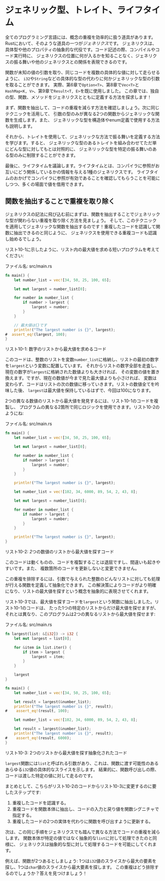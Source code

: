 <!-- # Generic Types, Traits, and Lifetimes -->

# ジェネリック型、トレイト、ライフタイム

<!-- Every programming language has tools for effectively handling the duplication -->
<!-- of concepts. In Rust, one such tool is *generics*. Generics are abstract -->
<!-- stand-ins for concrete types or other properties. When we’re writing code, we -->
<!-- can express the behavior of generics or how they relate to other generics -->
<!-- without knowing what will be in their place when compiling and running the code. -->

全てのプログラミング言語には、概念の重複を効率的に扱う道具があります。Rustにおいて、そのような道具の一つが*ジェネリクス*です。
ジェネリクスは、具体型や他のプロパティの抽象的な代役です。コード記述の際、コンパイルやコード実行時に、
ジェネリクスの位置に何が入るかを知ることなく、ジェネリクスの振る舞いや他のジェネリクスとの関係を表現できるのです。

<!-- Similar to the way a function takes parameters with unknown values to run the -->
<!-- same code on multiple concrete values, functions can take parameters of some -->
<!-- generic type instead of a concrete type, like `i32` or `String`. In fact, we’ve -->
<!-- already used generics in Chapter 6 with `Option<T>`, Chapter 8 with `Vec<T>` -->
<!-- and `HashMap<K, V>`, and Chapter 9 with `Result<T, E>`. In this chapter, you’ll -->
<!-- explore how to define your own types, functions, and methods with generics! -->

関数が未知の値の引数を取り、同じコードを複数の具体的な値に対して走らせるように、
`i32`や`String`などの具体的な型の代わりに何かジェネリックな型の引数を取ることができます。
実際、第6章で`Option<T>`、第8章で`Vec<T>`と`HashMap<K, V>`、第9章で`Result<T, E>`を既に使用しました。
この章では、独自の型、関数、メソッドをジェネリクスとともに定義する方法を探求します！

<!-- First, we’ll review how to extract a function to reduce code duplication. Next, -->
<!-- we’ll use the same technique to make a generic function from two functions that -->
<!-- only differ in the types of their parameters. We’ll also explain how to use -->
<!-- generic types in struct and enum definitions. -->

まず、関数を抽出して、コードの重複を減らす方法を確認しましょう。次に同じテクニックを活用して、
引数の型のみが異なる2つの関数からジェネリックな関数を生成します。また、
ジェネリックな型を構造体やenum定義で使用する方法も説明します。

<!-- Then you’ll learn how to use *traits* to define behavior in a generic way. You -->
<!-- can then combine traits with generic types to constrain a generic type to only -->
<!-- those types that have a particular behavior, as opposed to just any type. -->

それから、トレイトを使用して、ジェネリックな方法で振る舞いを定義する方法を学びます。すると、
ジェネリックな型のあるトレイトを組み合わせてただ単にどんな型に対してもとは対照的に、
ジェネリックな型を特定の振る舞いのある型のみに制限することができます。

<!-- Finally, we’ll discuss *lifetimes*, a variety of generics that give the -->
<!-- compiler information about how references relate to each other. Lifetimes allow -->
<!-- us to borrow values in many situations while still enabling the compiler to -->
<!-- check that the references are valid. -->

最後に、ライフタイムを議論します。ライフタイムとは、コンパイラに参照がお互いにどう関係しているかの情報を与える1種のジェネリクスです。
ライフタイムのおかげでコンパイラに参照が有効であることを確認してもらうことを可能にしつつ、多くの場面で値を借用できます。

<!-- ## Removing Duplication by Extracting a Function -->

## 関数を抽出することで重複を取り除く

<!-- Before diving into generics syntax, let’s first look at how to remove -->
<!-- duplication that doesn’t involve generic types by extracting a function. Then -->
<!-- we’ll apply this technique to extract a generic function! In the same way that -->
<!-- you recognize duplicated code to extract into a function, you’ll start to -->
<!-- recognize duplicated code that can use generics. -->

ジェネリクスの記法に飛び込む前にまずは、関数を抽出することでジェネリックな型が関わらない重複を取り除く方法を見ましょう。
そして、このテクニックを適用してジェネリックな関数を抽出するのです！重複したコードを認識して関数に抽出できるのと同じように、
ジェネリクスを使用できる重複コードも認識し始めるでしょう。

<!-- Consider a short program that finds the largest number in a list, as shown in -->
<!-- Listing 10-1: -->

リスト10-1に示したように、リスト内の最大値を求める短いプログラムを考えてください:

<!-- <span class="filename">Filename: src/main.rs</span> -->

<span class="filename">ファイル名: src/main.rs</span>

```rust
fn main() {
    let number_list = vec![34, 50, 25, 100, 65];

    let mut largest = number_list[0];

    for number in number_list {
        if number > largest {
            largest = number;
        }
    }

    // 最大値は{}です
    println!("The largest number is {}", largest);
#  assert_eq!(largest, 100);
}
```

<!-- <span class="caption">Listing 10-1: Code to find the largest number in a list -->
<!-- of numbers</span> -->

<span class="caption">リスト10-1: 数字のリストから最大値を求めるコード</span>

<!-- This code stores a list of integers in the variable `number_list` and places -->
<!-- the first number in the list in a variable named `largest`. Then it iterates -->
<!-- through all the numbers in the list, and if the current number is greater than -->
<!-- the number stored in `largest`, it replaces the number in that variable. -->
<!-- However, if the current number is less than the largest number seen so far, the -->
<!-- variable doesn’t change and the code moves on to the next number in the list. -->
<!-- After considering all the numbers in the list, `largest` should hold the -->
<!-- largest number, which in this case is 100. -->

このコードは、整数のリストを変数`number_list`に格納し、リストの最初の数字を`largest`という変数に配置しています。
それからリストの数字全部を走査し、現在の数字が`largest`に格納された数値よりも大きければ、
その変数の値を置き換えます。ですが、現在の数値が今まで見た最大値よりも小さければ、
変数は変わらず、コードはリストの次の数値に移っていきます。リストの数値全てを吟味した後、
`largest`は最大値を保持しているはずで、今回は100になります。

<!-- To find the largest number in two different lists of numbers, we can duplicate -->
<!-- the code in Listing 10-1 and use the same logic at two different places in the -->
<!-- program, as shown in Listing 10-2: -->

2つの異なる数値のリストから最大値を発見するには、リスト10-1のコードを複製し、
プログラムの異なる2箇所で同じロジックを使用できます。リスト10-2のようにね:

<!-- <span class="filename">Filename: src/main.rs</span> -->

<span class="filename">ファイル名: src/main.rs</span>

```rust
fn main() {
    let number_list = vec![34, 50, 25, 100, 65];

    let mut largest = number_list[0];

    for number in number_list {
        if number > largest {
            largest = number;
        }
    }

    println!("The largest number is {}", largest);

    let number_list = vec![102, 34, 6000, 89, 54, 2, 43, 8];

    let mut largest = number_list[0];

    for number in number_list {
        if number > largest {
            largest = number;
        }
    }

    println!("The largest number is {}", largest);
}
```

<!-- <span class="caption">Listing 10-2: Code to find the largest number in *two* -->
<!-- lists of numbers</span> -->

<span class="caption">リスト10-2: *2*つの数値のリストから最大値を探すコード</span>

<!-- Although this code works, duplicating code is tedious and error prone. We also -->
<!-- have to update the code in multiple places to change it. -->

このコードは動くものの、コードを複製することは退屈ですし、間違いも起きやすいです。また、
複数箇所のコードを更新しないと変更できません。

<!-- To eliminate this duplication, we can create an abstraction by defining a -->
<!-- function that operates on any list of integers given to it in a parameter. This -->
<!-- solution makes our code clearer and lets us express the concept of finding the -->
<!-- largest number in a list abstractly. -->

この重複を排除するには、引数で与えられた整数のどんなリストに対しても処理が行える関数を定義して抽象化できます。
この解決策によりコードがより明確になり、リストの最大値を探すという概念を抽象的に表現させてくれます。

<!-- In Listing 10-3, we extracted the code that finds the largest number into a -->
<!-- function named `largest`. Unlike the code in Listing 10-1, which can find the -->
<!-- largest number in only one particular list, this program can find the largest -->
<!-- number in two different lists: -->

リスト10-3では、最大値を探すコードを`largest`という関数に抽出しました。リスト10-1のコードは、
たった1つの特定のリストからだけ最大値を探せますが、それとは異なり、このプログラムは2つの異なるリストから最大値を探せます:

<!-- <span class="filename">Filename: src/main.rs</span> -->

<span class="filename">ファイル名: src/main.rs</span>

```rust
fn largest(list: &[i32]) -> i32 {
    let mut largest = list[0];

    for &item in list.iter() {
        if item > largest {
            largest = item;
        }
    }

    largest
}

fn main() {
    let number_list = vec![34, 50, 25, 100, 65];

    let result = largest(&number_list);
    println!("The largest number is {}", result);
#    assert_eq!(result, 100);

    let number_list = vec![102, 34, 6000, 89, 54, 2, 43, 8];

    let result = largest(&number_list);
    println!("The largest number is {}", result);
#    assert_eq!(result, 6000);
}
```

<!-- <span class="caption">Listing 10-3: Abstracted code to find the largest number -->
<!-- in two lists</span> -->

<span class="caption">リスト10-3: 2つのリストから最大値を探す抽象化されたコード</span>

<!-- The `largest` function has a parameter called `list`, which represents any -->
<!-- concrete slice of `i32` values that we might pass into the function. As a -->
<!-- result, when we call the function, the code runs on the specific values that we -->
<!-- pass in. -->

`largest`関数には`list`と呼ばれる引数があり、これは、関数に渡す可能性のあるあらゆる`i32`値の具体的なスライスを示します。
結果的に、関数呼び出しの際、コードは渡した特定の値に対して走るのです。

<!-- In sum, here are the steps we took to change the code from Listing 10-2 to -->
<!-- Listing 10-3: -->

まとめとして、こちらがリスト10-2のコードからリスト10-3に変更するのに要したステップです:

<!-- 1. Identify duplicate code. -->
<!-- 2. Extract the duplicate code into the body of the function, and specify the -->
<!--    inputs and return values of that code in the function signature. -->
<!-- 3. Update the two instances of duplicated code to call the function instead. -->

1. 重複したコードを認識する。
2. 重複コードを関数本体に抽出し、コードの入力と戻り値を関数シグニチャで指定する。
3. 重複したコードの2つの実体を代わりに関数を呼び出すように更新する。

<!-- Next, we’ll use these same steps with generics to reduce code duplication in -->
<!-- different ways. In the same way that the function body can operate on an -->
<!-- abstract `list` instead of specific values, generics allow code to operate on -->
<!-- abstract types. -->

次は、この同じ手順をジェネリクスでも踏んで異なる方法でコードの重複を減らします。
関数本体が特定の値ではなく抽象的な`list`に対して処理できたのと同様に、
ジェネリクスは抽象的な型に対して処理するコードを可能にしてくれます。

<!-- For example, say we had two functions: one that finds the largest item in a -->
<!-- slice of `i32` values and one that finds the largest item in a slice of `char` -->
<!-- values. How would we eliminate that duplication? Let’s find out! -->

例えば、関数が2つあるとしましょう: 1つは`i32`値のスライスから最大の要素を探し、1つは`char`値のスライスから最大要素を探します。
この重複はどう排除するのでしょうか？答えを見つけましょう！
